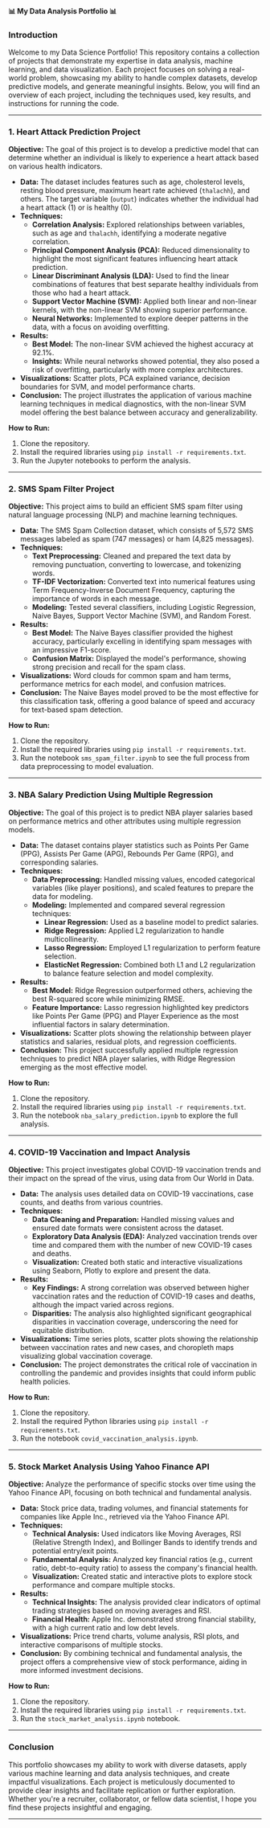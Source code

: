 #### 📊 My Data Analysis Portfolio 📊

### Introduction

Welcome to my Data Science Portfolio! This repository contains a collection of projects that demonstrate my expertise in data analysis, machine learning, and data visualization. Each project focuses on solving a real-world problem, showcasing my ability to handle complex datasets, develop predictive models, and generate meaningful insights. Below, you will find an overview of each project, including the techniques used, key results, and instructions for running the code.

---

### 1. Heart Attack Prediction Project

**Objective:** The goal of this project is to develop a predictive model that can determine whether an individual is likely to experience a heart attack based on various health indicators.

- **Data:** The dataset includes features such as age, cholesterol levels, resting blood pressure, maximum heart rate achieved (`thalachh`), and others. The target variable (`output`) indicates whether the individual had a heart attack (1) or is healthy (0).
- **Techniques:**
  - **Correlation Analysis:** Explored relationships between variables, such as age and `thalachh`, identifying a moderate negative correlation.
  - **Principal Component Analysis (PCA):** Reduced dimensionality to highlight the most significant features influencing heart attack prediction.
  - **Linear Discriminant Analysis (LDA):** Used to find the linear combinations of features that best separate healthy individuals from those who had a heart attack.
  - **Support Vector Machine (SVM):** Applied both linear and non-linear kernels, with the non-linear SVM showing superior performance.
  - **Neural Networks:** Implemented to explore deeper patterns in the data, with a focus on avoiding overfitting.
- **Results:**
  - **Best Model:** The non-linear SVM achieved the highest accuracy at 92.1%.
  - **Insights:** While neural networks showed potential, they also posed a risk of overfitting, particularly with more complex architectures.
- **Visualizations:** Scatter plots, PCA explained variance, decision boundaries for SVM, and model performance charts.
- **Conclusion:** The project illustrates the application of various machine learning techniques in medical diagnostics, with the non-linear SVM model offering the best balance between accuracy and generalizability.

**How to Run:**
1. Clone the repository.
2. Install the required libraries using `pip install -r requirements.txt`.
3. Run the Jupyter notebooks to perform the analysis.

---

### 2. SMS Spam Filter Project

**Objective:** This project aims to build an efficient SMS spam filter using natural language processing (NLP) and machine learning techniques.

- **Data:** The SMS Spam Collection dataset, which consists of 5,572 SMS messages labeled as spam (747 messages) or ham (4,825 messages).
- **Techniques:**
  - **Text Preprocessing:** Cleaned and prepared the text data by removing punctuation, converting to lowercase, and tokenizing words.
  - **TF-IDF Vectorization:** Converted text into numerical features using Term Frequency-Inverse Document Frequency, capturing the importance of words in each message.
  - **Modeling:** Tested several classifiers, including Logistic Regression, Naive Bayes, Support Vector Machine (SVM), and Random Forest.
- **Results:**
  - **Best Model:** The Naive Bayes classifier provided the highest accuracy, particularly excelling in identifying spam messages with an impressive F1-score.
  - **Confusion Matrix:** Displayed the model's performance, showing strong precision and recall for the spam class.
- **Visualizations:** Word clouds for common spam and ham terms, performance metrics for each model, and confusion matrices.
- **Conclusion:** The Naive Bayes model proved to be the most effective for this classification task, offering a good balance of speed and accuracy for text-based spam detection.

**How to Run:**
1. Clone the repository.
2. Install the required libraries using `pip install -r requirements.txt`.
3. Run the notebook `sms_spam_filter.ipynb` to see the full process from data preprocessing to model evaluation.

---

### 3. NBA Salary Prediction Using Multiple Regression

**Objective:** The goal of this project is to predict NBA player salaries based on performance metrics and other attributes using multiple regression models.

- **Data:** The dataset contains player statistics such as Points Per Game (PPG), Assists Per Game (APG), Rebounds Per Game (RPG), and corresponding salaries.
- **Techniques:**
  - **Data Preprocessing:** Handled missing values, encoded categorical variables (like player positions), and scaled features to prepare the data for modeling.
  - **Modeling:** Implemented and compared several regression techniques:
    - **Linear Regression:** Used as a baseline model to predict salaries.
    - **Ridge Regression:** Applied L2 regularization to handle multicollinearity.
    - **Lasso Regression:** Employed L1 regularization to perform feature selection.
    - **ElasticNet Regression:** Combined both L1 and L2 regularization to balance feature selection and model complexity.
- **Results:**
  - **Best Model:** Ridge Regression outperformed others, achieving the best R-squared score while minimizing RMSE.
  - **Feature Importance:** Lasso regression highlighted key predictors like Points Per Game (PPG) and Player Experience as the most influential factors in salary determination.
- **Visualizations:** Scatter plots showing the relationship between player statistics and salaries, residual plots, and regression coefficients.
- **Conclusion:** This project successfully applied multiple regression techniques to predict NBA player salaries, with Ridge Regression emerging as the most effective model.

**How to Run:**
1. Clone the repository.
2. Install the required libraries using `pip install -r requirements.txt`.
3. Run the notebook `nba_salary_prediction.ipynb` to explore the full analysis.

---

### 4. COVID-19 Vaccination and Impact Analysis

**Objective:** This project investigates global COVID-19 vaccination trends and their impact on the spread of the virus, using data from Our World in Data.

- **Data:** The analysis uses detailed data on COVID-19 vaccinations, case counts, and deaths from various countries.
- **Techniques:**
  - **Data Cleaning and Preparation:** Handled missing values and ensured date formats were consistent across the dataset.
  - **Exploratory Data Analysis (EDA):** Analyzed vaccination trends over time and compared them with the number of new COVID-19 cases and deaths.
  - **Visualization:** Created both static and interactive visualizations using Seaborn, Plotly to explore and present the data.
- **Results:**
  - **Key Findings:** A strong correlation was observed between higher vaccination rates and the reduction of COVID-19 cases and deaths, although the impact varied across regions.
  - **Disparities:** The analysis also highlighted significant geographical disparities in vaccination coverage, underscoring the need for equitable distribution.
- **Visualizations:** Time series plots, scatter plots showing the relationship between vaccination rates and new cases, and choropleth maps visualizing global vaccination coverage.
- **Conclusion:** The project demonstrates the critical role of vaccination in controlling the pandemic and provides insights that could inform public health policies.

**How to Run:**
1. Clone the repository.
2. Install the required Python libraries using `pip install -r requirements.txt`.
3. Run the notebook `covid_vaccination_analysis.ipynb`.

---

### 5. Stock Market Analysis Using Yahoo Finance API

**Objective:** Analyze the performance of specific stocks over time using the Yahoo Finance API, focusing on both technical and fundamental analysis.

- **Data:** Stock price data, trading volumes, and financial statements for companies like Apple Inc., retrieved via the Yahoo Finance API.
- **Techniques:**
  - **Technical Analysis:** Used indicators like Moving Averages, RSI (Relative Strength Index), and Bollinger Bands to identify trends and potential entry/exit points.
  - **Fundamental Analysis:** Analyzed key financial ratios (e.g., current ratio, debt-to-equity ratio) to assess the company's financial health.
  - **Visualization:** Created static and interactive plots to explore stock performance and compare multiple stocks.
- **Results:**
  - **Technical Insights:** The analysis provided clear indicators of optimal trading strategies based on moving averages and RSI.
  - **Financial Health:** Apple Inc. demonstrated strong financial stability, with a high current ratio and low debt levels.
- **Visualizations:** Price trend charts, volume analysis, RSI plots, and interactive comparisons of multiple stocks.
- **Conclusion:** By combining technical and fundamental analysis, the project offers a comprehensive view of stock performance, aiding in more informed investment decisions.

**How to Run:**
1. Clone the repository.
2. Install the required libraries using `pip install -r requirements.txt`.
3. Run the `stock_market_analysis.ipynb` notebook.

---

### Conclusion

This portfolio showcases my ability to work with diverse datasets, apply various machine learning and data analysis techniques, and create impactful visualizations. Each project is meticulously documented to provide clear insights and facilitate replication or further exploration. Whether you're a recruiter, collaborator, or fellow data scientist, I hope you find these projects insightful and engaging.

---
